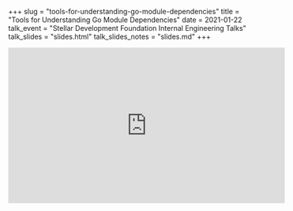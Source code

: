 +++
slug = "tools-for-understanding-go-module-dependencies"
title = "Tools for Understanding Go Module Dependencies"
date = 2021-01-22
talk_event = "Stellar Development Foundation Internal Engineering Talks"
talk_slides = "slides.html"
talk_slides_notes = "slides.md"
+++

<iframe width="560" height="315" src="https://www.youtube-nocookie.com/embed/Riml1mc4N_Y" frameborder="0" allow="accelerometer; autoplay; clipboard-write; encrypted-media; gyroscope; picture-in-picture" allowfullscreen></iframe>
